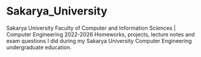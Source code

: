 # Sakarya_University
 Sakarya University Faculty of Computer and Information Sciences | Computer Engineering 2022-2026 Homeworks, projects, lecture notes and exam questions I did during my Sakarya University Computer Engineering undergraduate education.
